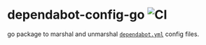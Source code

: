 # dependabot-config-go ![CI](https://github.com/paulvollmer/dependabot-config-go/workflows/CI/badge.svg)

go package to marshal and unmarshal [`dependabot.yml`](https://docs.github.com/en/github/administering-a-repository/configuration-options-for-dependency-updates) config files.
